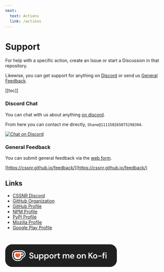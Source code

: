 ```yaml
---
next:
  text: Actions
  link: /actions
---
```


# Support

For help with a specific action, create an Issue or start a Discussion in that repository.

Likewise, you can get support for anything on [Discord](#discord-chat) or send us [General Feedback](#general-feedback).

[[toc]]

### Discord Chat

You can chat with us about anything [on discord](https://discord.gg/wXy6m2X8wY).

From here you can contact me directly, `Shane@111150265075298304`.

[![Chat on Discord](https://img.shields.io/badge/Chat_on_Discord-5865F2?style=for-the-badge&logo=discord&logoColor=white)](https://discord.gg/wXy6m2X8wY)

### General Feedback

You can submit general feedback via the [web form](https://cssnr.github.io/feedback/).

[https://cssnr.github.io/feedback/](https://cssnr.github.io/feedback/)

## Links

- [CSSNR Discord](https://discord.gg/wXy6m2X8wY)
- [GitHub Organization](https://github.com/cssnr)
- [GitHub Profile](https://github.com/smashedr)
- [NPM Profile](https://www.npmjs.com/~smashed)
- [PyPI Profile](https://pypi.org/user/smashed/)
- [Mozilla Profile](https://addons.mozilla.org/en-US/firefox/user/18021912/)
- [Google Play Profile](https://play.google.com/store/apps/dev?id=8933468453824534870)

&nbsp;

<a href="https://ko-fi.com/cssnr" target="_blank" rel="noopener" style="display:inline-block;">
  <picture>
    <source media="(prefers-color-scheme: dark)" srcset="./public/images/ko-fi-light.png">
    <img src="./public/images/ko-fi-dark.png" alt="Support on Ko-fi">
  </picture>
</a>

